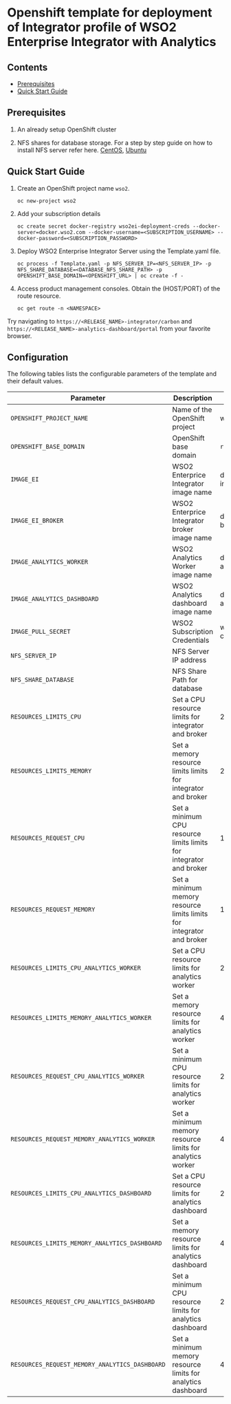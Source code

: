 
# Openshift template for deployment of Integrator profile of WSO2 Enterprise Integrator with Analytics

## Contents

* [Prerequisites](#prerequisites)
* [Quick Start Guide](#quick-start-guide)

## Prerequisites

1. An already setup OpenShift cluster

2. NFS shares for database storage. For a step by step guide on how to install NFS server refer here. [CentOS](https://www.server-world.info/en/note?os=CentOS_7&p=nfs&f=1), [Ubuntu](https://www.server-world.info/en/note?os=Ubuntu_18.04&p=nfs&f=1)

## Quick Start Guide

1. Create an OpenShift project name `wso2`.

   `oc new-project wso2`

2. Add your subscription details

   `oc create secret docker-registry wso2ei-deployment-creds --docker-server=docker.wso2.com --docker-username=<SUBSCRIPTION_USERNAME> --docker-password=<SUBSCRIPTION_PASSWORD>`

3. Deploy WSO2 Enterprise Integrator Server using the Template.yaml file.

   `oc process -f Template.yaml -p NFS_SERVER_IP=<NFS_SERVER_IP> -p NFS_SHARE_DATABASE=<DATABASE_NFS_SHARE_PATH> -p OPENSHIFT_BASE_DOMAIN=<OPENSHIFT_URL> | oc create -f -`

4. Access product management consoles. Obtain the (HOST/PORT) of the route resource.

   `oc get route -n <NAMESPACE>`
	
Try navigating to `https://<RELEASE_NAME>-integrator/carbon` and `https://<RELEASE_NAME>-analytics-dashboard/portal` from your favorite browser.

## Configuration

The following tables lists the configurable parameters of the template and their default values.

| Parameter                                                                   | Description                                                                               | Default Value               |
|-----------------------------------------------------------------------------|-------------------------------------------------------------------------------------------|-----------------------------|
|`OPENSHIFT_PROJECT_NAME`|Name of the OpenShift project|wso2|
|`OPENSHIFT_BASE_DOMAIN`|OpenShift base domain|`required`|
|`IMAGE_EI`|WSO2 Enterprice Integrator image name|docker.wso2.com/wso2ei-integrator:6.6.0|
|`IMAGE_EI_BROKER`|WSO2 Enterprice Integrator broker image name|docker.wso2.com/wso2ei-broker:6.6.0|
|`IMAGE_ANALYTICS_WORKER`|WSO2 Analytics Worker image name|docker.wso2.com/wso2ei-analytics-worker:6.6.0|
|`IMAGE_ANALYTICS_DASHBOARD`|WSO2 Analytics dashboard image name|docker.wso2.com/wso2ei-analytics-dashboard:6.6.0|
|`IMAGE_PULL_SECRET`|WSO2 Subscription Credentials|wso2ei-deployment-creds|
|`NFS_SERVER_IP`|NFS Server IP address||
|`NFS_SHARE_DATABASE`|NFS Share Path for database||
|`RESOURCES_LIMITS_CPU`|Set a CPU resource limits for integrator and broker|2000m|
|`RESOURCES_LIMITS_MEMORY`|Set a memory resource limits limits for integrator and broker|2Gi|
|`RESOURCES_REQUEST_CPU`|Set a minimum CPU resource limits limits for integrator and broker|1000m|
|`RESOURCES_REQUEST_MEMORY`|Set a minimum memory resource limits limits for integrator and broker|1Gi|
|`RESOURCES_LIMITS_CPU_ANALYTICS_WORKER`|Set a CPU resource limits for analytics worker|2000m|
|`RESOURCES_LIMITS_MEMORY_ANALYTICS_WORKER`|Set a memory resource limits for analytics worker|4Gi|
|`RESOURCES_REQUEST_CPU_ANALYTICS_WORKER`|Set a minimum CPU resource limits for analytics worker|2000m|
|`RESOURCES_REQUEST_MEMORY_ANALYTICS_WORKER`|Set a minimum memory resource limits for analytics worker|4Gi|
|`RESOURCES_LIMITS_CPU_ANALYTICS_DASHBOARD`|Set a CPU resource limits for analytics dashboard|2000m|
|`RESOURCES_LIMITS_MEMORY_ANALYTICS_DASHBOARD`|Set a memory resource limits for analytics dashboard|4Gi|
|`RESOURCES_REQUEST_CPU_ANALYTICS_DASHBOARD`|Set a minimum CPU resource limits for analytics dashboard|2000m|
|`RESOURCES_REQUEST_MEMORY_ANALYTICS_DASHBOARD`|Set a minimum memory resource limits for analytics dashboard|4Gi|
